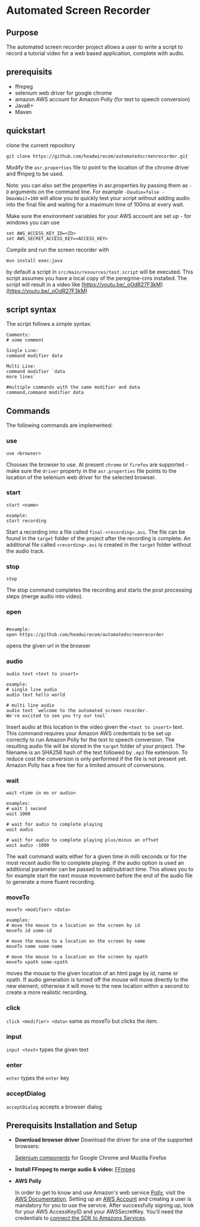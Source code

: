 # Automated Screen Recorder
## Purpose
The automated screen recorder project allows a user to write a script to record a tutorial video
for a web based application, complete with audio. 

## prerequisits

- ffmpeg
- selenium web driver for google chrome
- amazon AWS account for Amazon Polly (for text to speech conversion)
- Java8+
- Maven

## quickstart

clone the current repository
```
git clone https://github.com/headwirecom/automatedscreenrecorder.git
```

Modify the `asr.properties` file to point to the location of the chrome driver and ffmpeg to be used. 

Note: you can also set the properties in asr.properties by passing them as `-D` arguments on 
the command line. For example `-Daudio=false -DmaxWait=100` will allow you to quickly test
your script without adding audio into the final file and waiting for a maximum time of 100ms
at every wait. 

Make sure the environment variables for your AWS account are set up - for windows you can use

```
set AWS_ACCESS_KEY_ID=<ID>
set AWS_SECRET_ACCESS_KEY=<ACCESS_KEY>
```

Compile and run the screen recorder with

```
mvn install exec:java
```

by default a script in `src/main/resources/test.script` will be executed. This script assumes you
have a local copy of the peregrine-cms installed. The script will result in a video like 
[https://youtu.be/_oOdR27F3kM](https://youtu.be/_oOdR27F3kM)

## script syntax

The script follows a simple syntax: 

```
Comments: 
# some comment

Single Line:
command modifier data

Multi Line:
command modifier `data
more lines`

#multiple commands with the same modifier and data
command,command modifier data
```

## Commands

The following commands are implemented: 

### use
```
use <browser>
```
Chooses the browser to use. At present `chrome` or `firefox` are supported - make sure the `driver` 
property in the `asr.properties` file points to the location of the selenium web driver for the 
selected browser. 

### start
```
start <name>

example: 
start recording
```

Start a recording into a file called `final-<recording>.avi`. The file can be found in the `target` 
folder of the project after the recording is complete. An additional file called `<recording>.avi`
is created in the `target` folder without the audio track. 

### stop

```
stop
```

The stop command completes the recording and starts the post processing steps (merge audio into video).

### open

```open <url>

#example:
open https://github.com/headwirecom/automatedscreenrecorder
```

opens the given url in the browser

### audio

```
audio text <text to insert>

example: 
# single line audio
audio text hello world

# multi line audio
audio text `welcome to the automated screen recorder. 
We're excited to see you try our tool`
```
Insert audio at this location in the video given the `<text to insert>` text. This command requires 
your Amazon AWS credentials to be set up correctly to run Amazon Polly for the text to speech 
conversion. The resulting audio file will be stored in the `target` folder of your project. The
filename is an SHA256 hash of the text followed by `.mp3` file extension. To reduce cost the 
conversion is only performed if the file is not present yet. Amazon Polly has a free tier for a
limited amount of conversions. 

### wait
```
wait <time in ms or audio>

examples: 
# wait 1 second
wait 1000

# wait for audio to complete playing
wait audio

# wait for audio to complete playing plus/minus an offset
wait audio -1000
```
The wait command waits either for a given time in milli seconds or for the most recent audio file
to complete playing. If the audio option is used an additional parameter can be passed to add/subtract
time. This allows you to for example start the next mouse movement before the end of the audio file
to generate a more fluent recording. 

### moveTo

```
moveTo <modifier> <data>

examples: 
# move the mouse to a location on the screen by id
moveTo id some-id

# move the mouse to a location on the screen by name
moveTo name some-name

# move the mouse to a location on the screen by xpath
moveTo xpath some-xpath

```
moves the mouse to the given location of an html page by id, name or xpath. If audio generation
is turned off the mouse will move directly to the new element, otherwise it will move to the
new location within a second to create a more realistic recording. 

### click
```click <modifier> <data>```
same as moveTo but clicks the item.

### input
```input <text>```
types the given text

### enter
```enter```
types the `enter` key

### acceptDialog
```acceptDialog```
accepts a browser dialog


## Prerequisits Installation and Setup

- **Download browser driver**
   Download the driver for one of the supported browsers:

   [Selenium components](http://www.seleniumhq.org/download/) for Google Chrome and Mozilla Firefox


- **Install FFmpeg to merge audio & video:** 
   [FFmpeg](https://www.ffmpeg.org/)

- **AWS Polly**

    In order to get to know and use Amazon's web service [Polly](https://aws.amazon.com/polly/), visit the [AWS Documentation](http://docs.aws.amazon.com/polly/latest/dg/what-is.html). Setting up an [AWS Account](http://docs.aws.amazon.com/polly/latest/dg/setting-up.html) and creating a user is mandatory for you to use the service. After successfully signing up, look for your AWS AccessKeyID and your AWSSecretKey. You'll need the credentials to [connect the SDK to Amazons Services](http://docs.aws.amazon.com/sdk-for-java/v1/developer-guide/setup-credentials.html).
